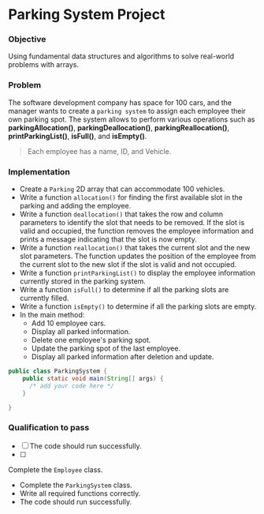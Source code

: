# Parking System Project

### Objective
Using fundamental data structures and algorithms to solve real-world problems with arrays.

### Problem
The software development company has space for 100 cars, and the manager wants to create a `parking system` to assign each employee their own parking spot. The system allows to perform various operations such as **parkingAllocation()**, **parkingDeallocation()**, **parkingReallocation()**, **printParkingList()**, **isFull()**, and **isEmpty()**.

> Each employee has a name, ID, and Vehicle.   
 
  

### Implementation
- Create a `Parking` 2D array that can accommodate 100 vehicles.
- Write a function `allocation()` for finding the first available slot in the parking and adding the employee.
- Write a function `deallocation()` that takes the row and column parameters to identify the slot that needs to be removed. If the slot is valid and occupied, the function removes the employee information and prints a message indicating that the slot is now empty.
- Write a function `reallocation()` that takes the current slot and the new slot parameters. The function updates the position of the employee from the current slot to the new slot if the slot is valid and not occupied.
- Write a function `printParkingList()` to display the employee information currently stored in the parking system. 
- Write a function `isFull()` to determine if all the parking slots are currently filled.
- Write a function `isEmpty()` to determine if all the parking slots are empty.
- In the main method:
  - Add 10 employee cars.
  - Display all parked information.
  - Delete one employee's parking spot.
  - Update the parking spot of the last employee.
  - Display all parked information after deletion and update.

``` java
public class ParkingSystem {
    public static void main(String[] args) {
      /* add your code here */
    }

}
```
### Qualification to pass
- [ ] The code should run successfully.
- [ ] 

 
 Complete the `Employee` class.
- Complete the `ParkingSystem` class.
- Write all required functions correctly.
- The code should run successfully.
